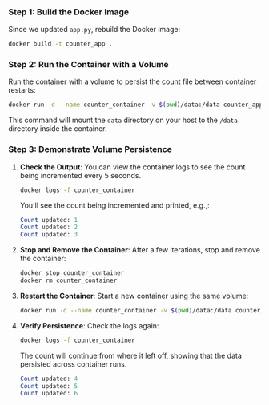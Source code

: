 ### Step 1: Build the Docker Image

Since we updated `app.py`, rebuild the Docker image:

```bash
docker build -t counter_app .
```

### Step 2: Run the Container with a Volume

Run the container with a volume to persist the count file between container restarts:

```bash
docker run -d --name counter_container -v $(pwd)/data:/data counter_app
```

This command will mount the `data` directory on your host to the `/data` directory inside the container.

### Step 3: Demonstrate Volume Persistence

1. **Check the Output**: You can view the container logs to see the count being incremented every 5 seconds.
    
    ```bash
    docker logs -f counter_container
    ```
    
    You'll see the count being incremented and printed, e.g.,:
    
    ```mathematica
    Count updated: 1
    Count updated: 2
    Count updated: 3
    ```
    
2. **Stop and Remove the Container**: After a few iterations, stop and remove the container:
    
    ```bash
    docker stop counter_container
    docker rm counter_container
    ```
    
3. **Restart the Container**: Start a new container using the same volume:
    
    ```bash
    docker run -d --name counter_container -v $(pwd)/data:/data counter_app
    ```
    
4. **Verify Persistence**: Check the logs again:
    
    ```bash
    docker logs -f counter_container
    ```
    
    The count will continue from where it left off, showing that the data persisted across container runs.
    
    ```mathematica
    Count updated: 4
    Count updated: 5
    Count updated: 6
    
    ```
    